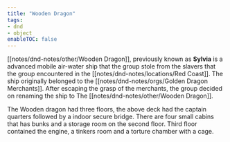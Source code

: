 ```yaml
---
title: "Wooden Dragon"
tags:
- dnd
- object
enableTOC: false
---
```


[[notes/dnd-notes/other/Wooden Dragon]], previously known as **Sylvia** is a advanced mobile air-water ship that the group stole from the slavers that the group encountered in the [[notes/dnd-notes/locations/Red Coast]]. The ship originally belonged to the [[notes/dnd-notes/orgs/Golden Dragon Merchants]].  After escaping the grasp of the merchants, the group decided on renaming the ship to The [[notes/dnd-notes/other/Wooden Dragon]]. 

The Wooden dragon had three floors, the above deck had the captain quarters followed by a indoor secure bridge. There are four small cabins that has bunks and a storage room on the second floor. Third floor contained the engine, a tinkers room and a torture chamber with a cage.